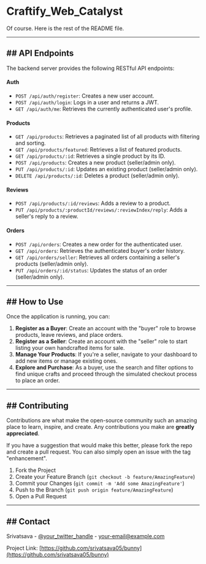 ﻿# Craftify_Web_Catalyst
Of course. Here is the rest of the README file.

-----

## \#\# API Endpoints

The backend server provides the following RESTful API endpoints:

#### Auth

  - `POST /api/auth/register`: Creates a new user account.
  - `POST /api/auth/login`: Logs in a user and returns a JWT.
  - `GET /api/auth/me`: Retrieves the currently authenticated user's profile.

#### Products

  - `GET /api/products`: Retrieves a paginated list of all products with filtering and sorting.
  - `GET /api/products/featured`: Retrieves a list of featured products.
  - `GET /api/products/:id`: Retrieves a single product by its ID.
  - `POST /api/products`: Creates a new product (seller/admin only).
  - `PUT /api/products/:id`: Updates an existing product (seller/admin only).
  - `DELETE /api/products/:id`: Deletes a product (seller/admin only).

#### Reviews

  - `POST /api/products/:id/reviews`: Adds a review to a product.
  - `PUT /api/products/:productId/reviews/:reviewIndex/reply`: Adds a seller's reply to a review.

#### Orders

  - `POST /api/orders`: Creates a new order for the authenticated user.
  - `GET /api/orders`: Retrieves the authenticated buyer's order history.
  - `GET /api/orders/seller`: Retrieves all orders containing a seller's products (seller/admin only).
  - `PUT /api/orders/:id/status`: Updates the status of an order (seller/admin only).

-----

## \#\# How to Use

Once the application is running, you can:

1.  **Register as a Buyer**: Create an account with the "buyer" role to browse products, leave reviews, and place orders.
2.  **Register as a Seller**: Create an account with the "seller" role to start listing your own handcrafted items for sale.
3.  **Manage Your Products**: If you're a seller, navigate to your dashboard to add new items or manage existing ones.
4.  **Explore and Purchase**: As a buyer, use the search and filter options to find unique crafts and proceed through the simulated checkout process to place an order.

-----

## \#\# Contributing

Contributions are what make the open-source community such an amazing place to learn, inspire, and create. Any contributions you make are **greatly appreciated**.

If you have a suggestion that would make this better, please fork the repo and create a pull request. You can also simply open an issue with the tag "enhancement".

1.  Fork the Project
2.  Create your Feature Branch (`git checkout -b feature/AmazingFeature`)
3.  Commit your Changes (`git commit -m 'Add some AmazingFeature'`)
4.  Push to the Branch (`git push origin feature/AmazingFeature`)
5.  Open a Pull Request

-----

## \#\# Contact

Srivatsava - [@your\_twitter\_handle](https://www.google.com/search?q=https://twitter.com/your_twitter_handle) - your-email@example.com

Project Link: [https://github.com/srivatsava05/bunny](https://github.com/srivatsava05/bunny)
